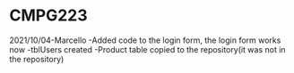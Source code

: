 # CMPG223
2021/10/04-Marcello
-Added code to the login form, the login form works now
-tblUsers created
-Product table copied to the repository(it was not in the repository)
